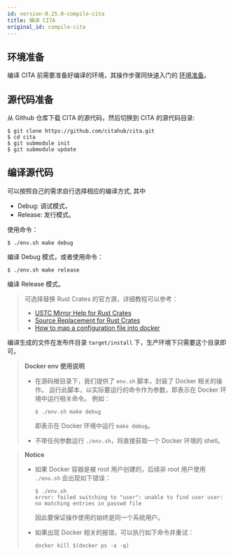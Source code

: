 ```yaml
---
id: version-0.25.0-compile-cita
title: 编译 CITA
original_id: compile-cita
---
```


## 环境准备

编译 CITA 前需要准备好编译的环境，其操作步骤同快速入门的 [环境准备]。

## 源代码准备

从 Github 仓库下载 CITA 的源代码，然后切换到 CITA 的源代码目录:

```shell
$ git clone https://github.com/citahub/cita.git
$ cd cita
$ git submodule init
$ git submodule update
```

## 编译源代码

可以按照自己的需求自行选择相应的编译方式, 其中

* Debug: 调试模式，
* Release: 发行模式。

使用命令：

```shell
$ ./env.sh make debug
```

编译 Debug 模式，或者使用命令：

```shell
$ ./env.sh make release
```

编译 Release 模式。

> 可选择替换 Rust Crates 的官方源，详细教程可以参考：
>
> - [USTC Mirror Help for Rust Crates]
> - [Source Replacement for Rust Crates]
> - [How to map a configuration file into docker]

编译生成的文件在发布件目录 `target/install` 下，生产环境下只需要这个目录即可。

> **Docker env 使用说明**
>
> * 在源码根目录下，我们提供了 `env.sh` 脚本，封装了 Docker 相关的操作。
> 运行此脚本，以实际要运行的命令作为参数，即表示在 Docker 环境中运行相关命令。
> 例如：
>
>   ```shell
>   $ ./env.sh make debug
>   ```
>
>   即表示在 Docker 环境中运行 `make debug`。
> * 不带任何参数运行 `./env.sh`，将直接获取一个 Docker 环境的 shell。

> **Notice**
>
> * 如果 Docker 容器是被 root 用户创建的，后续非 root 用户使用 `./env.sh` 会出现如下错误：
>
>   ```shell
>   $ ./env.sh
>   error: failed switching to "user": unable to find user user: no matching entries in passwd file
>   ```
>   因此要保证操作使用的始终是同一个系统用户。
> * 如果出现 Docker 相关的报错，可以执行如下命令并重试：
>   ```shell
>   docker kill $(docker ps -a -q)
>

[How to map a configuration file into docker]: https://docs.docker.com/storage/volumes/
[Source Replacement for Rust Crates]: https://doc.rust-lang.org/cargo/reference/source-replacement.html
[USTC Mirror Help for Rust Crates]: http://mirrors.ustc.edu.cn/help/crates.io-index.html
[环境准备]: ../getting-started/setup

